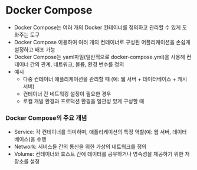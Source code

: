 # Docker Compose
* Docker Compose는 여러 개의 Docker 컨테이너를 정의하고 관리할 수 있게 도와주는 도구
* Docker Compose 이용하여 여러 개의 컨테이너로 구성된 어플리케이션을 손쉽게 설정하고 배포 가능
* Docker Compose는 yaml파일(일반적으로 docker-compose.yml)을 사용해 컨테이너 간의 관계, 네트워크, 볼륨, 환경 변수를 정의
* 예시
  * 다중 컨테이너 애플리케이션을 관리할 때 (예: 웹 서버 + 데이터베이스 + 캐시 서버)
  * 컨테이너 간 네트워킹 설정이 필요한 경우
  * 로컬 개발 환경과 프로덕션 환경을 일관성 있게 구성할 때

### Docker Compose의 주요 개념
* Service: 각 컨테이너를 의미하며, 애플리케이션의 특정 역할(예: 웹 서버, 데이터베이스)을 수행
* Network: 서비스들 간의 통신을 위한 가상의 네트워크를 정의
* Volume: 컨테이너와 호스트 간에 데이터를 공유하거나 영속성을 제공하기 위한 저장소를 설정
